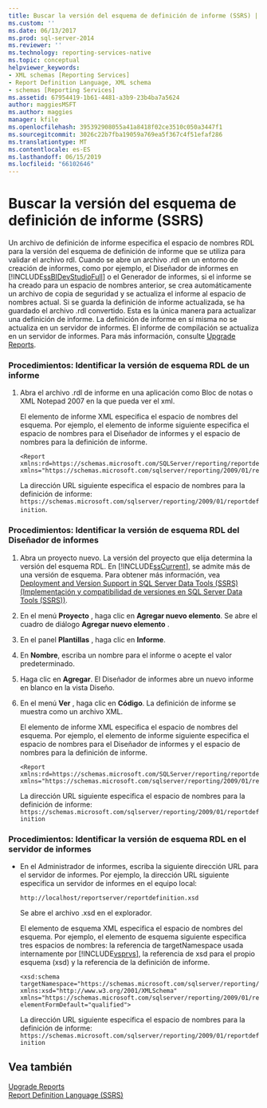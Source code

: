 ```yaml
---
title: Buscar la versión del esquema de definición de informe (SSRS) | Microsoft Docs
ms.custom: ''
ms.date: 06/13/2017
ms.prod: sql-server-2014
ms.reviewer: ''
ms.technology: reporting-services-native
ms.topic: conceptual
helpviewer_keywords:
- XML schemas [Reporting Services]
- Report Definition Language, XML schema
- schemas [Reporting Services]
ms.assetid: 67954419-1b61-4481-a3b9-23b4ba7a5624
author: maggiesMSFT
ms.author: maggies
manager: kfile
ms.openlocfilehash: 395392908055a41a8418f02ce3510c050a3447f1
ms.sourcegitcommit: 3026c22b7fba19059a769ea5f367c4f51efaf286
ms.translationtype: MT
ms.contentlocale: es-ES
ms.lasthandoff: 06/15/2019
ms.locfileid: "66102646"
---
```

# <a name="find-the-report-definition-schema-version-ssrs"></a>Buscar la versión del esquema de definición de informe (SSRS)
  Un archivo de definición de informe especifica el espacio de nombres RDL para la versión del esquema de definición de informe que se utiliza para validar el archivo rdl. Cuando se abre un archivo .rdl en un entorno de creación de informes, como por ejemplo, el Diseñador de informes en [!INCLUDE[ssBIDevStudioFull](../../includes/ssbidevstudiofull-md.md)] o el Generador de informes, si el informe se ha creado para un espacio de nombres anterior, se crea automáticamente un archivo de copia de seguridad y se actualiza el informe al espacio de nombres actual. Si se guarda la definición de informe actualizada, se ha guardado el archivo .rdl convertido. Esta es la única manera para actualizar una definición de informe. La definición de informe en sí misma no se actualiza en un servidor de informes. El informe de compilación se actualiza en un servidor de informes. Para más información, consulte [Upgrade Reports](../install-windows/upgrade-reports.md).  
  
### <a name="how-to-identify-the-rdl-schema-version-of-a-report"></a>Procedimientos: Identificar la versión de esquema RDL de un informe  
  
1.  Abra el archivo .rdl de informe en una aplicación como Bloc de notas o XML Notepad 2007 en la que pueda ver el xml.  
  
     El elemento de informe XML especifica el espacio de nombres del esquema. Por ejemplo, el elemento de informe siguiente especifica el espacio de nombres para el Diseñador de informes y el espacio de nombres para la definición de informe.  
  
    ```  
    <Report xmlns:rd=https://schemas.microsoft.com/SQLServer/reporting/reportdesigner   
    xmlns="https://schemas.microsoft.com/sqlserver/reporting/2009/01/reportdefinition">  
    ```  
  
     La dirección URL siguiente especifica el espacio de nombres para la definición de informe: `https://schemas.microsoft.com/sqlserver/reporting/2009/01/reportdefinition`.  
  
### <a name="how-to-identify-the-rdl-schema-version-of-report-designer"></a>Procedimientos: Identificar la versión de esquema RDL del Diseñador de informes  
  
1.  Abra un proyecto nuevo. La versión del proyecto que elija determina la versión del esquema RDL. En [!INCLUDE[ssCurrent](../../includes/sscurrent-md.md)], se admite más de una versión de esquema. Para obtener más información, vea [Deployment and Version Support in SQL Server Data Tools &#40;SSRS&#41; (Implementación y compatibilidad de versiones en SQL Server Data Tools &#40;SSRS&#41;)](../tools/deployment-and-version-support-in-sql-server-data-tools-ssrs.md).  
  
2.  En el menú **Proyecto** , haga clic en **Agregar nuevo elemento**. Se abre el cuadro de diálogo **Agregar nuevo elemento** .  
  
3.  En el panel **Plantillas** , haga clic en **Informe**.  
  
4.  En **Nombre**, escriba un nombre para el informe o acepte el valor predeterminado.  
  
5.  Haga clic en **Agregar**. El Diseñador de informes abre un nuevo informe en blanco en la vista Diseño.  
  
6.  En el menú **Ver** , haga clic en **Código**. La definición de informe se muestra como un archivo XML.  
  
     El elemento de informe XML especifica el espacio de nombres del esquema. Por ejemplo, el elemento de informe siguiente especifica el espacio de nombres para el Diseñador de informes y el espacio de nombres para la definición de informe.  
  
    ```  
    <Report xmlns:rd=https://schemas.microsoft.com/SQLServer/reporting/reportdesigner  
    xmlns="https://schemas.microsoft.com/sqlserver/reporting/2009/01/reportdefinition">  
    ```  
  
     La dirección URL siguiente especifica el espacio de nombres para la definición de informe: `https://schemas.microsoft.com/sqlserver/reporting/2009/01/reportdefinition`  
  
### <a name="how-to-identify-the-rdl-schema-version-on-the-report-server"></a>Procedimientos: Identificar la versión de esquema RDL en el servidor de informes  
  
-   En el Administrador de informes, escriba la siguiente dirección URL para el servidor de informes. Por ejemplo, la dirección URL siguiente especifica un servidor de informes en el equipo local:  
  
     `http://localhost/reportserver/reportdefinition.xsd`  
  
     Se abre el archivo .xsd en el explorador.  
  
     El elemento de esquema XML especifica el espacio de nombres del esquema. Por ejemplo, el elemento de esquema siguiente especifica tres espacios de nombres: la referencia de targetNamespace usada internamente por [!INCLUDE[vsprvs](../../includes/vsprvs-md.md)], la referencia de xsd para el propio esquema (xsd) y la referencia de la definición de informe.  
  
    ```  
    <xsd:schema   
    targetNamespace="https://schemas.microsoft.com/sqlserver/reporting/2009/01/reportdefinition"   
    xmlns:xsd="http://www.w3.org/2001/XMLSchema"   
    xmlns="https://schemas.microsoft.com/sqlserver/reporting/2009/01/reportdefinition"   
    elementFormDefault="qualified">  
    ```  
  
     La dirección URL siguiente especifica el espacio de nombres para la definición de informe: `https://schemas.microsoft.com/sqlserver/reporting/2009/01/reportdefinition`  
  
## <a name="see-also"></a>Vea también  
 [Upgrade Reports](../install-windows/upgrade-reports.md)   
 [Report Definition Language &#40;SSRS&#41;](report-definition-language-ssrs.md)  
  
  
